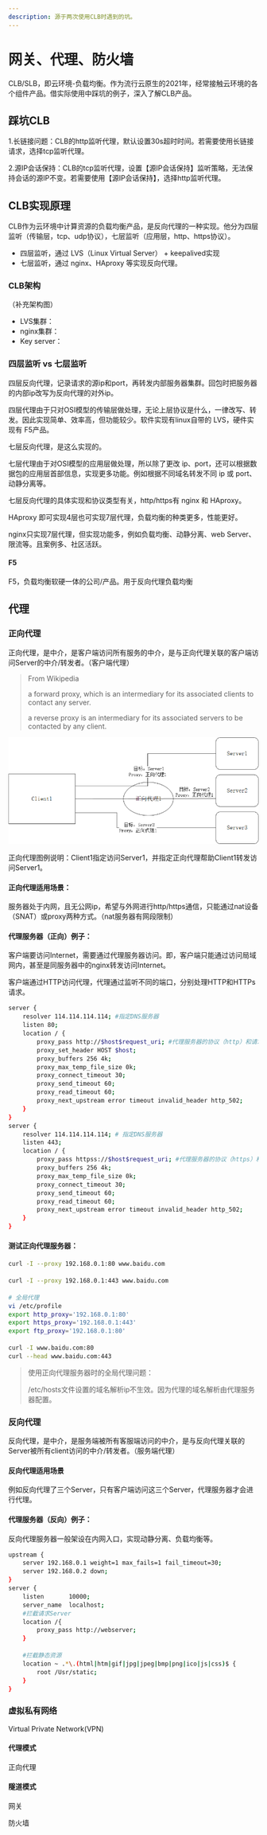 ```yaml
---
description: 源于两次使用CLB时遇到的坑。
---
```


# 网关、代理、防火墙

CLB/SLB，即云环境-负载均衡。作为流行云原生的2021年，经常接触云环境的各个组件产品。借实际使用中踩坑的例子，深入了解CLB产品。

## 踩坑CLB

1.长链接问题：CLB的http监听代理，默认设置30s超时时间。若需要使用长链接请求，选择tcp监听代理。

2.源IP会话保持：CLB的tcp监听代理，设置【源IP会话保持】监听策略，无法保持会话的源IP不变。若需要使用【源IP会话保持】，选择http监听代理。

## CLB实现原理

CLB作为云环境中计算资源的负载均衡产品，是反向代理的一种实现。他分为四层监听（传输层，tcp、udp协议），七层监听（应用层，http、https协议）。

* 四层监听，通过 LVS（Linux Virtual Server） + keepalived实现
* 七层监听，通过 nginx、HAproxy 等实现反向代理。

### CLB架构

（补充架构图）

* LVS集群：
* nginx集群：
* Key server：

### 四层监听 vs 七层监听

四层反向代理，记录请求的源ip和port，再转发内部服务器集群。回包时把服务器的内部ip改写为反向代理的对外ip。

四层代理由于只对OSI模型的传输层做处理，无论上层协议是什么，一律改写、转发。因此实现简单、效率高，但功能较少。软件实现有linux自带的 LVS，硬件实现有 F5产品。



七层反向代理，是这么实现的。

七层代理由于对OSI模型的应用层做处理，所以除了更改 ip、port，还可以根据数据包的应用层首部信息，实现更多功能。例如根据不同域名转发不同 ip 或 port、动静分离等。

七层反向代理的具体实现和协议类型有关，http/https有 nginx 和 HAproxy。

HAproxy 即可实现4层也可实现7层代理，负载均衡的种类更多，性能更好。

nginx只实现7层代理，但实现功能多，例如负载均衡、动静分离、web Server、限流等。且案例多、社区活跃。



#### F5

F5，负载均衡软硬一体的公司/产品。用于反向代理负载均衡

## 代理

### 正向代理

正向代理，是中介，是客户端访问所有服务的中介，是与正向代理关联的客户端访问Server的中介/转发者。（客户端代理）

> From Wikipedia
>
> a forward proxy, which is an intermediary for its associated clients to contact any server.
>
> a reverse proxy is an intermediary for its associated servers to be contacted by any client.

![&#x6B63;&#x5411;&#x4EE3;&#x7406;&#x56FE;&#x4F8B;](../.gitbook/assets/zheng-xiang-dai-li-.png)

正向代理图例说明：Client1指定访问Server1，并指定正向代理帮助Client1转发访问Server1。

#### 正向代理适用场景：

服务器处于内网，且无公网ip，希望与外网进行http/https通信，只能通过nat设备（SNAT）或proxy两种方式。（nat服务器有网段限制）

#### 代理服务器（正向）例子：

客户端要访问Internet，需要通过代理服务器访问。即，客户端只能通过访问局域网内，甚至是同服务器中的nginx转发访问Internet。

客户端通过HTTP访问代理，代理通过监听不同的端口，分别处理HTTP和HTTPs请求。

```bash
server {
    resolver 114.114.114.114; #指定DNS服务器
    listen 80;
    location / {
        proxy_pass http://$host$request_uri; #代理服务器的协议（http）和请求地址
        proxy_set_header HOST $host;
        proxy_buffers 256 4k;
        proxy_max_temp_file_size 0k;
        proxy_connect_timeout 30;
        proxy_send_timeout 60;
        proxy_read_timeout 60;
        proxy_next_upstream error timeout invalid_header http_502;
    }
}
server {
    resolver 114.114.114.114; # 指定DNS服务器
    listen 443;
    location / {
        proxy_pass httpss://$host$request_uri; #代理服务器的协议（https）和请求地址
        proxy_buffers 256 4k;
        proxy_max_temp_file_size 0k;
        proxy_connect_timeout 30;
        proxy_send_timeout 60;
        proxy_read_timeout 60;
        proxy_next_upstream error timeout invalid_header http_502;
    }
}
```

#### 测试正向代理服务器：

```bash
curl -I --proxy 192.168.0.1:80 www.baidu.com

curl -I --proxy 192.168.0.1:443 www.baidu.com

# 全局代理
vi /etc/profile
export http_proxy='192.168.0.1:80'
export https_proxy='192.168.0.1:443'
export ftp_proxy='192.168.0.1:80'

curl -I www.baidu.com:80
curl --head www.baidu.com:443
```

> 使用正向代理服务器时的全局代理问题：
>
> /etc/hosts文件设置的域名解析ip不生效。因为代理的域名解析由代理服务器配置。

### 反向代理

反向代理，是中介，是服务端被所有客服端访问的中介，是与反向代理关联的Server被所有client访问的中介/转发者。（服务端代理）

#### 反向代理适用场景

例如反向代理了三个Server，只有客户端访问这三个Server，代理服务器才会进行代理。

#### 代理服务器（反向）例子：

反向代理服务器一般架设在内网入口，实现动静分离、负载均衡等。

```bash
upstream {
    server 192.168.0.1 weight=1 max_fails=1 fail_timeout=30;
    server 192.168.0.2 down;
}
server {
    listen       10000;
    server_name  localhost;
    #拦截请求Server
    location /{
        proxy_pass http://webserver;
    }
    
    #拦截静态资源
    location ~ .*\.(html|htm|gif|jpg|jpeg|bmp|png|ico|js|css)$ {
        root /Usr/static;
    }
}
```



#### 







### 虚拟私有网络

Virtual Private Network\(VPN\)

#### 代理模式

正向代理

#### 隧道模式







网关



防火墙



